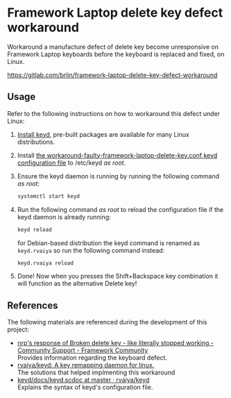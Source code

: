 # Framework Laptop delete key defect workaround

Workaround a manufacture defect of delete key become unresponsive on Framework Laptop keyboards before the keyboard is replaced and fixed, on Linux.

<https://gitlab.com/brlin/framework-laptop-delete-key-defect-workaround>

## Usage

Refer to the following instructions on how to workaround this defect under Linux:

1. [Install keyd](https://github.com/rvaiya/keyd?tab=readme-ov-file#installation), pre-built packages are available for many Linux distributions.
1. Install [the workaround-faulty-framework-laptop-delete-key.conf keyd configuration file](workaround-faulty-framework-laptop-delete-key.conf) to /etc/keyd _as root_.
1. Ensure the keyd daemon is running by running the following command _as root_:

    ```bash
    systemctl start keyd
    ```

1. Run the following command _as root_ to reload the configuration file if the keyd daemon is already running:

    ```bash
    keyd reload
    ```

   for Debian-based distribution the keyd command is renamed as `keyd.rvaiya` so run the following command instead:

    ```bash
    keyd.rvaiya reload
    ```

1. Done!  Now when you presses the Shift+Backspace key combination it will function as the alternative Delete key!

## References

The following materials are referenced during the development of this project:

* [nrp's response of Broken delete key - like literally stopped working - Community Support - Framework Community](https://community.frame.work/t/broken-delete-key-like-literally-stopped-working/37313/85)  
  Provides information regarding the keyboard defect.
* [rvaiya/keyd: A key remapping daemon for linux.](https://github.com/rvaiya/keyd)  
  The solutions that helped implmenting this workaround
* [keyd/docs/keyd.scdoc at master · rvaiya/keyd](https://github.com/rvaiya/keyd/blob/master/docs/keyd.scdoc)  
  Explains the syntax of keyd's configuration  file.
